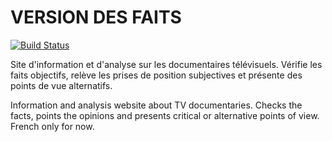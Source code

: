 VERSION DES FAITS
=================

[<img src="https://secure.travis-ci.org/ejoubaud/vdf.png?branch=master" alt="Build Status" />](http://travis-ci.org/ejoubaud/vdf)

Site d'information et d'analyse sur les documentaires télévisuels. Vérifie les faits objectifs, relève les prises de position subjectives et présente des points de vue alternatifs.

Information and analysis website about TV documentaries. Checks the facts, points the opinions and presents critical or alternative points of view. French only for now.